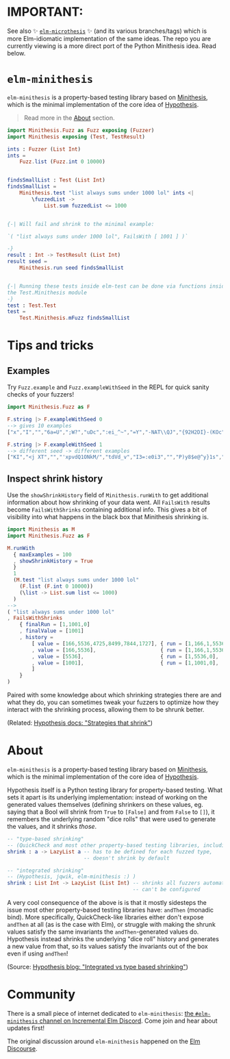# IMPORTANT:

See also :sparkles:
[`elm-microthesis`](https://github.com/Janiczek/elm-microthesis) :sparkles: (and
its various branches/tags) which is more Elm-idiomatic implementation of the
same ideas. The repo you are currently viewing is a more direct port of the
Python Minithesis idea. Read below.

# `elm-minithesis`

`elm-minithesis` is a property-based testing library based on [Minithesis](https://github.com/drmaciver/minithesis), which is the minimal implementation of the core idea of [Hypothesis](https://github.com/HypothesisWorks/hypothesis).

> Read more in the [About](#About) section.

```elm
import Minithesis.Fuzz as Fuzz exposing (Fuzzer)
import Minithesis exposing (Test, TestResult)

ints : Fuzzer (List Int)
ints =
    Fuzz.list (Fuzz.int 0 10000)


findsSmallList : Test (List Int)
findsSmallList =
    Minithesis.test "list always sums under 1000 lol" ints <|
        \fuzzedList ->
            List.sum fuzzedList <= 1000


{-| Will fail and shrink to the minimal example:

`( "list always sums under 1000 lol", FailsWith [ 1001 ] )`

-}
result : Int -> TestResult (List Int)
result seed =
    Minithesis.run seed findsSmallList


{-| Running these tests inside elm-test can be done via functions inside
the Test.Minithesis module
-}
test : Test.Test
test =
    Test.Minithesis.mFuzz findsSmallList
```

# Tips and tricks

## Examples

Try `Fuzz.example` and `Fuzz.exampleWithSeed` in the REPL for quick
sanity checks of your fuzzers! 

```elm
import Minithesis.Fuzz as F

F.string |> F.exampleWithSeed 0
--> gives 10 examples
["x","I","","6a=U",";W?","uDc",":ei_^~","=Y","-NAT\\QJ","{92H2DI}-(KOc"]

F.string |> F.exampleWithSeed 1
--> different seed -> different examples
["KI","<j XT","","'xpvdQ1ONkM/","tdVd_v","I3=:e0i3","","P)y8$e@^y}1s",",]uz\\","8"]
```

## Inspect shrink history

Use the `showShrinkHistory` field of `Minithesis.runWith` to get additional
information about how shrinking of your data went. All `FailsWith` results
become `FailsWithShrinks` containing additional info. This gives a bit of
visibility into what happens in the black box that Minithesis shrinking is. 


```elm
import Minithesis as M
import Minithesis.Fuzz as F

M.runWith 
  { maxExamples = 100
  , showShrinkHistory = True 
  } 
  1
  (M.test "list always sums under 1000 lol"
    (F.list (F.int 0 10000))
    (\list -> List.sum list <= 1000)
  )
--> 
( "list always sums under 1000 lol"
, FailsWithShrinks 
    { finalRun = [1,1001,0]
    , finalValue = [1001]
    , history = 
        [ value = [166,5536,4725,8499,7844,1727], { run = [1,166,1,5536,1,4725,1,8499,1,7844,1,1727,0], shrinkerUsed = "Initial"                                                           }
        , value = [166,5536],                     { run = [1,166,1,5536,0],                             shrinkerUsed = "DeleteChunkAndMaybeDecrementPrevious { size = 8, startIndex = 5 }" }
        , value = [5536],                         { run = [1,5536,0],                                   shrinkerUsed = "DeleteChunkAndMaybeDecrementPrevious { size = 2, startIndex = 1 }" }
        , value = [1001],                         { run = [1,1001,0],                                   shrinkerUsed = "MinimizeChoiceWithBinarySearch { index = 1 }"                      }
        ] 
    }
)
```

Paired with some knowledge about which shrinking strategies there are and what
they do, you can sometimes tweak your fuzzers to optimize how they interact with
the shrinking process, allowing them to be shrunk better.

(Related: [Hypothesis docs: "Strategies that shrink"](https://github.com/HypothesisWorks/hypothesis/blob/master/guides/strategies-that-shrink.rst))

# About

`elm-minithesis` is a property-based testing library based on [Minithesis](https://github.com/drmaciver/minithesis), which is the minimal implementation of the core idea of [Hypothesis](https://github.com/HypothesisWorks/hypothesis).

Hypothesis itself is a Python testing library for property-based testing. What
sets it apart is its underlying implementation: instead of working on the
generated values themselves (defining shrinkers on these values, eg. saying that
a Bool will shrink from `True` to `[False]` and from `False` to `[]`), it
remembers the underlying random "dice rolls" that were used to generate the
values, and it shrinks *those*. 

```elm
-- "type-based shrinking"
-- (QuickCheck and most other property-based testing libraries, including elm-test)
shrink : a -> LazyList a -- has to be defined for each fuzzed type,
                         -- doesn't shrink by default

-- "integrated shrinking"
-- (Hypothesis, jqwik, elm-minithesis :) )
shrink : List Int -> LazyList (List Int) -- shrinks all fuzzers automatically,
                                         -- can't be configured
```

A very cool consequence of the above is is that it mostly sidesteps the issue
most other property-based testing libraries have: `andThen` (monadic bind). More
specifically, QuickCheck-like libraries either don't expose `andThen` at all (as
is the case with Elm), or struggle with making the shrunk values satisfy the
same invariants the `andThen`-generated values do. Hypothesis instead shrinks
the underlying "dice roll" history and generates a new value from that, so
its values satisfy the invariants out of the box even if using `andThen`!

(Source: [Hypothesis blog: "Integrated vs type based shrinking"](https://hypothesis.works/articles/integrated-shrinking/))

# Community

There is a small piece of internet dedicated to `elm-minithesis`: [the
`#elm-minithesis` channel on Incremental Elm
Discord](https://discord.gg/PC7Ckpg). Come join and hear about updates first!

The original discussion around `elm-minithesis` happened on the [Elm
Discourse](https://discourse.elm-lang.org/t/elm-minithesis-shrinking-without-compromises/6071/).
